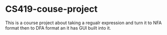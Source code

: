 # CS419-couse-project
This is a course project about taking a regualr expression and turn it to NFA format then to DFA format an it has GUI built into it.
